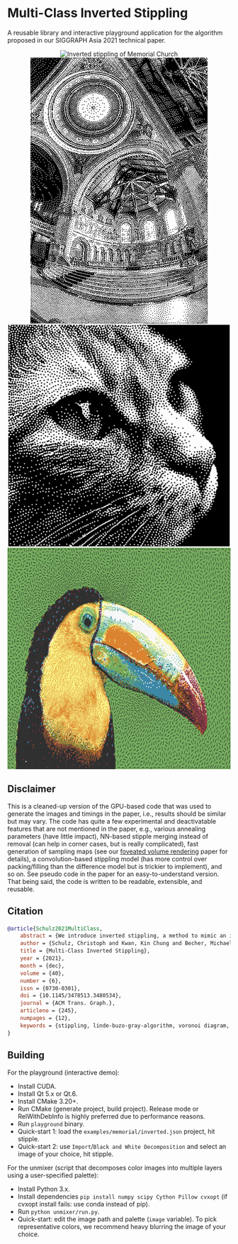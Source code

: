 # Multi-Class Inverted Stippling

A reusable library and interactive playground application for the algorithm proposed in our SIGGRAPH Asia 2021 technical paper.

<div align="center">
<img src="examples/memorial/inverted_iterations.gif" alt="Inverted stippling of Memorial Church" height="600"/>
<img src="examples/memorial/inverted.jpg" alt="Memorial Church by Paul Debevec" height="600"/>

<img src="examples/cat/inverted.jpg" alt="Inverted Stippling of fire" height="500"/>
<img src="examples/toucan/inverted.jpg" alt="Inverted Stippling of fire" height="500"/>
</div>

## Disclaimer

This is a cleaned-up version of the GPU-based code that was used to generate the images and timings in the paper, i.e., results should be similar but may vary. The code has quite a few experimental and deactivatable features that are not mentioned in the paper, e.g., various annealing parameters (have little impact), NN-based stipple merging instead of removal (can help in corner cases, but is really complicated), fast generation of sampling maps (see our [foveated volume rendering](https://diglib.eg.org/handle/10.2312/evs20191172) paper for details), a convolution-based stippling model (has more control over packing/filling than the difference model but is trickier to implement), and so on. See pseudo code in the paper for an easy-to-understand version. That being said, the code is written to be readable, extensible, and reusable.

## Citation

```bibtex
@article{Schulz2021MultiClass,
    abstract = {We introduce inverted stippling, a method to mimic an inversion technique used by artists when performing stippling. To this end, we extend Linde-Buzo-Gray (LBG) stippling to multi-class LBG (MLBG) stippling with multiple layers. MLBG stippling couples the layers stochastically to optimize for per-layer and overall blue-noise properties. We propose a stipple-based filling method to generate solid color backgrounds for inverting areas. Our experiments demonstrate the effectiveness of MLBG in terms of reducing overlapping and intensity accuracy. In addition, we showcase MLBG with color stippling and dynamic multi-class blue-noise sampling, which is possible due to its support for temporal coherence.},
    author = {Schulz, Christoph and Kwan, Kin Chung and Becher, Michael and Baumgartner, Daniel and Reina, Guido and Deussen, Oliver and Weiskopf, Daniel},
    title = {Multi-Class Inverted Stippling},
    year = {2021},
    month = {dec},
    volume = {40},
    number = {6},
    issn = {0730-0301},
    doi = {10.1145/3478513.3480534},
    journal = {ACM Trans. Graph.},
    articleno = {245},
    numpages = {12},
    keywords = {stippling, linde-buzo-gray-algorithm, voronoi diagram, negative space, sampling}
}
```

## Building

For the playground (interactive demo):

- Install CUDA.
- Install Qt 5.x or Qt.6.
- Install CMake 3.20+.
- Run CMake (generate project, build project). Release mode or RelWithDebInfo is highly preferred due to performance reasons.
- Run `playground` binary.
- Quick-start 1: load the `examples/memorial/inverted.json` project, hit stipple.
- Quick-start 2: use `Import`/`Black and White Decomposition` and select an image of your choice, hit stipple.

For the unmixer (script that decomposes color images into multiple layers using a user-specified palette):

- Install Python 3.x.
- Install dependencies `pip install numpy scipy Cython Pillow cvxopt` (if cvxopt install fails: use conda instead of pip).
- Run `python unmixer/run.py`.
- Quick-start: edit the image path and palette (`image` variable). To pick representative colors, we recommend heavy blurring the image of your choice.
